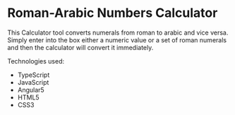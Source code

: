 # Roman-Arabic Numbers Calculator

This Calculator tool converts numerals from roman to arabic and vice versa. Simply enter into the box either a numeric value or a set of roman numerals and then the calculator will convert it immediately.

Technologies used:
- TypeScript
- JavaScript
- Angular5
- HTML5
- CSS3
